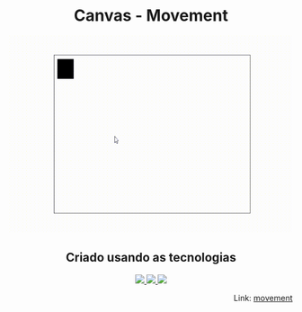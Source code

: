 <h1 align = "center">Canvas - Movement</h1>

<p align = "center">
    <img src="./_img/movement.gif" width="550px" height="350px" />
</p>

<h2 align = "center">Criado usando as tecnologias</h2>

<p align = "center">

<a href="">
    <img src="https://img.shields.io/badge/-HTML5-E34F22?style=flat&logo=html5&logoColor=white">
</a>

<a href="">
    <img src="https://img.shields.io/badge/-CSS3-1572B6?style=flat&logo=css3&logoColor=white">
</a>

<a href="">
    <img src="https://img.shields.io/badge/-JavaScript-F7DF1E?style=flat&logo=javascript&logoColor=black">
</a>

<br>

<p align = "Right">
Link:
    <a href = "https://www.youtube.com/watch?v=k6gPJLYDtIY&list=PLclUTiUoLCbAHv7L2x4BzHdWRmhv1Hs63&index=2&t=11s">
    movement
    </a>
</p>
